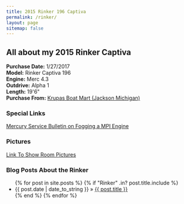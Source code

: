 ```yaml
---
title: 2015 Rinker 196 Captiva  
permalink: /rinker/  
layout: page  
sitemap: false  
---
```



## All about my 2015 Rinker Captiva ##

**Purchase Date:** 1/27/2017  
**Model:** Rinker Captiva 196  
**Engine:** Merc 4.3  
**Outdrive:** Alpha 1  
**Length:** 19'6"  
**Purchase From:** [Krupas Boat Mart (Jackson Michigan)](http://www.krupas.com/)

### Special Links ###
[Mercury Service Bulletin on Fogging a MPI Engine](http://www.marinemechanic.com/merc/distributors/mercurymarine/sterndrive/foggingefi.pdf)

### Pictures ###
[Link To Show Room Pictures](<https://huettemanj.github.io/rinkerpictures>)  

### Blog Posts About the Rinker ###
<ul class="posts">
  {% for post in site.posts %}
       {% if "Rinker" .in? post.title.include %}
         <li><span>{{ post.date | date_to_string }}</span> &raquo; <a href="{{ BASE_PATH }}{{ post.url }}">{{ post.title }}</a></li>
       {% end %}
  {% endfor %}  
</ul>